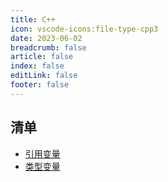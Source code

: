 ```yaml
---
title: C++
icon: vscode-icons:file-type-cpp3
date: 2023-06-02
breadcrumb: false
article: false
index: false
editLink: false
footer: false
---
```


## 清单

- [引用变量](./ref.md)
- [类型变量](./variable.md)
